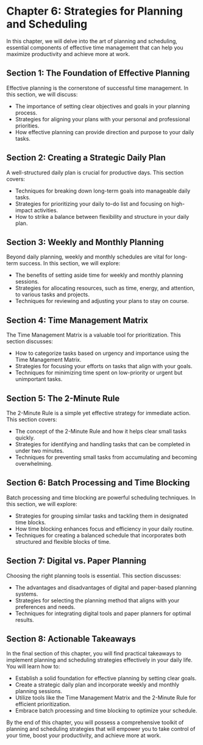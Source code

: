 Chapter 6: Strategies for Planning and Scheduling
=================================================

In this chapter, we will delve into the art of planning and scheduling, essential components of effective time management that can help you maximize productivity and achieve more at work.

Section 1: The Foundation of Effective Planning
-----------------------------------------------

Effective planning is the cornerstone of successful time management. In this section, we will discuss:

* The importance of setting clear objectives and goals in your planning process.
* Strategies for aligning your plans with your personal and professional priorities.
* How effective planning can provide direction and purpose to your daily tasks.

Section 2: Creating a Strategic Daily Plan
------------------------------------------

A well-structured daily plan is crucial for productive days. This section covers:

* Techniques for breaking down long-term goals into manageable daily tasks.
* Strategies for prioritizing your daily to-do list and focusing on high-impact activities.
* How to strike a balance between flexibility and structure in your daily plan.

Section 3: Weekly and Monthly Planning
--------------------------------------

Beyond daily planning, weekly and monthly schedules are vital for long-term success. In this section, we will explore:

* The benefits of setting aside time for weekly and monthly planning sessions.
* Strategies for allocating resources, such as time, energy, and attention, to various tasks and projects.
* Techniques for reviewing and adjusting your plans to stay on course.

Section 4: Time Management Matrix
---------------------------------

The Time Management Matrix is a valuable tool for prioritization. This section discusses:

* How to categorize tasks based on urgency and importance using the Time Management Matrix.
* Strategies for focusing your efforts on tasks that align with your goals.
* Techniques for minimizing time spent on low-priority or urgent but unimportant tasks.

Section 5: The 2-Minute Rule
----------------------------

The 2-Minute Rule is a simple yet effective strategy for immediate action. This section covers:

* The concept of the 2-Minute Rule and how it helps clear small tasks quickly.
* Strategies for identifying and handling tasks that can be completed in under two minutes.
* Techniques for preventing small tasks from accumulating and becoming overwhelming.

Section 6: Batch Processing and Time Blocking
---------------------------------------------

Batch processing and time blocking are powerful scheduling techniques. In this section, we will explore:

* Strategies for grouping similar tasks and tackling them in designated time blocks.
* How time blocking enhances focus and efficiency in your daily routine.
* Techniques for creating a balanced schedule that incorporates both structured and flexible blocks of time.

Section 7: Digital vs. Paper Planning
-------------------------------------

Choosing the right planning tools is essential. This section discusses:

* The advantages and disadvantages of digital and paper-based planning systems.
* Strategies for selecting the planning method that aligns with your preferences and needs.
* Techniques for integrating digital tools and paper planners for optimal results.

Section 8: Actionable Takeaways
-------------------------------

In the final section of this chapter, you will find practical takeaways to implement planning and scheduling strategies effectively in your daily life. You will learn how to:

* Establish a solid foundation for effective planning by setting clear goals.
* Create a strategic daily plan and incorporate weekly and monthly planning sessions.
* Utilize tools like the Time Management Matrix and the 2-Minute Rule for efficient prioritization.
* Embrace batch processing and time blocking to optimize your schedule.

By the end of this chapter, you will possess a comprehensive toolkit of planning and scheduling strategies that will empower you to take control of your time, boost your productivity, and achieve more at work.

